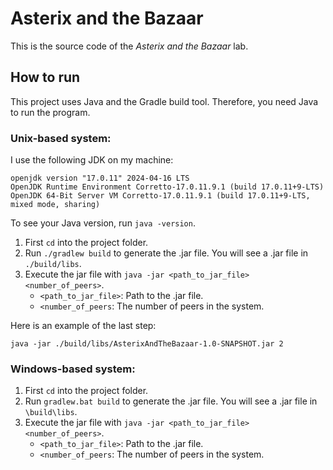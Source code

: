 # Asterix and the Bazaar

This is the source code of the *Asterix and the Bazaar* lab.

## How to run

This project uses Java and the Gradle build tool. Therefore, you need Java to run the program.

### Unix-based system:

I use the following JDK on my machine:

    openjdk version "17.0.11" 2024-04-16 LTS
    OpenJDK Runtime Environment Corretto-17.0.11.9.1 (build 17.0.11+9-LTS)
    OpenJDK 64-Bit Server VM Corretto-17.0.11.9.1 (build 17.0.11+9-LTS, mixed mode, sharing)

To see your Java version, run `java -version`.

1. First `cd` into the project folder.
2. Run `./gradlew build` to generate the .jar file. You will see a .jar file in `./build/libs`.
3. Execute the jar file with `java -jar <path_to_jar_file> <number_of_peers>`. 
   - `<path_to_jar_file>`: Path to the .jar file.
   - `<number_of_peers`: The number of peers in the system.

Here is an example of the last step:

    java -jar ./build/libs/AsterixAndTheBazaar-1.0-SNAPSHOT.jar 2

### Windows-based system:

1. First `cd` into the project folder.
2. Run `gradlew.bat build` to generate the .jar file. You will see a .jar file in `\build\libs`.
3. Execute the jar file with `java -jar <path_to_jar_file> <number_of_peers>`.
   - `<path_to_jar_file>`: Path to the .jar file.
   - `<number_of_peers`: The number of peers in the system.